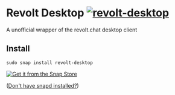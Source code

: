 # Revolt Desktop [![revolt-desktop](https://snapcraft.io/revolt-desktop/badge.svg)](https://snapcraft.io/revolt-desktop)

A unofficial wrapper of the revolt.chat desktop client

## Install

    sudo snap install revolt-desktop

[![Get it from the Snap Store](https://snapcraft.io/static/images/badges/en/snap-store-white.svg)](https://snapcraft.io/revolt-desktop)

([Don't have snapd installed?](https://snapcraft.io/docs/core/install))

